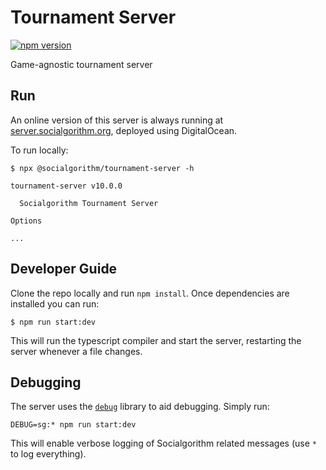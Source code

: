 # Tournament Server

[![npm version](https://badge.fury.io/js/%40socialgorithm%2Ftournament-server.svg)](https://badge.fury.io/js/%40socialgorithm%2Ftournament-server)

Game-agnostic tournament server

## Run

An online version of this server is always running at [server.socialgorithm.org](https://server.socialgorithm.org/), deployed using DigitalOcean.

To run locally:

```console
$ npx @socialgorithm/tournament-server -h

tournament-server v10.0.0

  Socialgorithm Tournament Server

Options

...
```

## Developer Guide

Clone the repo locally and run `npm install`. Once dependencies are installed you can run:

```
$ npm run start:dev
```

This will run the typescript compiler and start the server, restarting the server whenever a file changes.


## Debugging

The server uses the [`debug`](https://github.com/visionmedia/debug) library to aid debugging. Simply run:

```
DEBUG=sg:* npm run start:dev
```

This will enable verbose logging of Socialgorithm related messages (use `*` to log everything).
